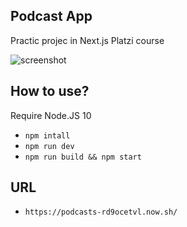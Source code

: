 ## Podcast App

Practic projec in Next.js Platzi course

![screenshot](./docs.screenshot.png)

## How to use?

Require Node.JS 10

* `npm intall`
* `npm run dev`
* `npm run build && npm start`

## URL

* `https://podcasts-rd9ocetvl.now.sh/`